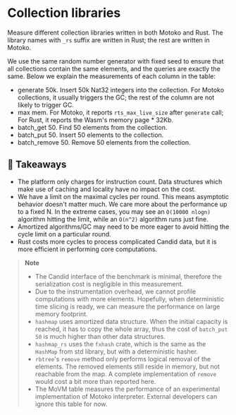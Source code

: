 # Collection libraries

Measure different collection libraries written in both Motoko and Rust. 
The library names with `_rs` suffix are written in Rust; the rest are written in Motoko.

We use the same random number generator with fixed seed to ensure that all collections contain
the same elements, and the queries are exactly the same. Below we explain the measurements of each column in the table:

* generate 50k. Insert 50k Nat32 integers into the collection. For Motoko collections, it usually triggers the GC; the rest of the column are not likely to trigger GC.
* max mem. For Motoko, it reports `rts_max_live_size` after `generate` call; For Rust, it reports the Wasm's memory page * 32Kb.
* batch_get 50. Find 50 elements from the collection.
* batch_put 50. Insert 50 elements to the collection.
* batch_remove 50. Remove 50 elements from the collection.

## **:gem: Takeaways**

* The platform only charges for instruction count. Data structures which make use of caching and locality have no impact on the cost.
* We have a limit on the maximal cycles per round. This means asymptotic behavior doesn't matter much. We care more about the performance up to a fixed N. In the extreme cases, you may see an `O(10000 nlogn)` algorithm hitting the limit, while an `O(n^2)` algorithm runs just fine.
* Amortized algorithms/GC may need to be more eager to avoid hitting the cycle limit on a particular round.
* Rust costs more cycles to process complicated Candid data, but it is more efficient in performing core computations.

> **Note**
>
> * The Candid interface of the benchmark is minimal, therefore the serialization cost is negligible in this measurement.
> * Due to the instrumentation overhead, we cannot profile computations with more elements. Hopefully, when deterministic time slicing is ready, we can measure the performance on large memory footprint.
> * `hashmap` uses amortized data structure. When the initial capacity is reached, it has to copy the whole array, thus the cost of `batch_put 50` is much higher than other data structures.
> * `hashmap_rs` uses the `fxhash` crate, which is the same as the `HashMap` from std library, but with a deterministic hasher.
> * `rbtree`'s `remove` method only performs logical removal of the elements. The removed elements still reside in memory, but not reachable from the map. A complete implementation of `remove` would cost a bit more than reported here.
> * The MoVM table measures the performance of an experimental implementation of Motoko interpreter. External developers can ignore this table for now.


